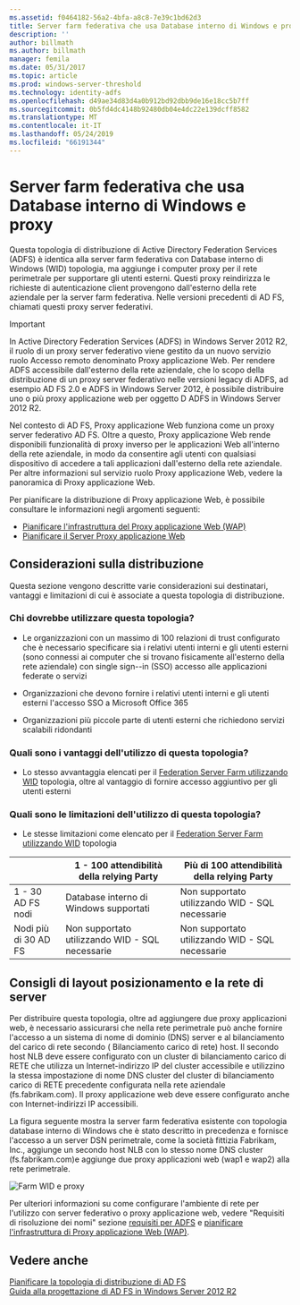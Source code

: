 ```yaml
---
ms.assetid: f0464182-56a2-4bfa-a8c8-7e39c1bd62d3
title: Server farm federativa che usa Database interno di Windows e proxy
description: ''
author: billmath
ms.author: billmath
manager: femila
ms.date: 05/31/2017
ms.topic: article
ms.prod: windows-server-threshold
ms.technology: identity-adfs
ms.openlocfilehash: d49ae34d83d4a0b912bd92dbb9de16e18cc5b7ff
ms.sourcegitcommit: 0b5fd4dc4148b92480db04e4dc22e139dcff8582
ms.translationtype: MT
ms.contentlocale: it-IT
ms.lasthandoff: 05/24/2019
ms.locfileid: "66191344"
---
```

# <a name="federation-server-farm-using-wid-and-proxies"></a>Server farm federativa che usa Database interno di Windows e proxy

Questa topologia di distribuzione di Active Directory Federation Services \(ADFS\) è identica alla server farm federativa con Database interno di Windows \(WID\) topologia, ma aggiunge i computer proxy per il rete perimetrale per supportare gli utenti esterni. Questi proxy reindirizza le richieste di autenticazione client provengono dall'esterno della rete aziendale per la server farm federativa. Nelle versioni precedenti di AD FS, chiamati questi proxy server federativi.  
  
> [!IMPORTANT]  
> In Active Directory Federation Services \(ADFS\) in Windows Server 2012 R2, il ruolo di un proxy server federativo viene gestito da un nuovo servizio ruolo Accesso remoto denominato Proxy applicazione Web. Per rendere ADFS accessibile dall'esterno della rete aziendale, che lo scopo della distribuzione di un proxy server federativo nelle versioni legacy di ADFS, ad esempio AD FS 2.0 e ADFS in Windows Server 2012, è possibile distribuire uno o più proxy applicazione web per oggetto D ADFS in Windows Server 2012 R2.  
>   
> Nel contesto di AD FS, Proxy applicazione Web funziona come un proxy server federativo AD FS. Oltre a questo, Proxy applicazione Web rende disponibili funzionalità di proxy inverso per le applicazioni Web all'interno della rete aziendale, in modo da consentire agli utenti con qualsiasi dispositivo di accedere a tali applicazioni dall'esterno della rete aziendale. Per altre informazioni sul servizio ruolo Proxy applicazione Web, vedere la panoramica di Proxy applicazione Web.  
>   
> Per pianificare la distribuzione di Proxy applicazione Web, è possibile consultare le informazioni negli argomenti seguenti:  
>   
> -   [Pianificare l'infrastruttura del Proxy applicazione Web (WAP)](https://technet.microsoft.com/library/dn383648.aspx)  
> -   [Pianificare il Server Proxy applicazione Web](https://technet.microsoft.com/library/dn383647.aspx)  
  
## <a name="deployment-considerations"></a>Considerazioni sulla distribuzione  
Questa sezione vengono descritte varie considerazioni sui destinatari, vantaggi e limitazioni di cui è associate a questa topologia di distribuzione.  
  
### <a name="who-should-use-this-topology"></a>Chi dovrebbe utilizzare questa topologia?  
  
-   Le organizzazioni con un massimo di 100 relazioni di trust configurato che è necessario specificare sia i relativi utenti interni e gli utenti esterni \(sono connessi ai computer che si trovano fisicamente all'esterno della rete aziendale\) con single sign-\-in \(SSO\) accesso alle applicazioni federate o servizi  
  
-   Organizzazioni che devono fornire i relativi utenti interni e gli utenti esterni l'accesso SSO a Microsoft Office 365  
  
-   Organizzazioni più piccole parte di utenti esterni che richiedono servizi scalabili ridondanti  
  
### <a name="what-are-the-benefits-of-using-this-topology"></a>Quali sono i vantaggi dell'utilizzo di questa topologia?  
  
-   Lo stesso avvantaggia elencati per il [Federation Server Farm utilizzando WID](Federation-Server-Farm-Using-WID.md) topologia, oltre al vantaggio di fornire accesso aggiuntivo per gli utenti esterni  
  
### <a name="what-are-the-limitations-of-using-this-topology"></a>Quali sono le limitazioni dell'utilizzo di questa topologia?  
  
-   Le stesse limitazioni come elencato per il [Federation Server Farm utilizzando WID](Federation-Server-Farm-Using-WID.md) topologia  

||1 \- 100 attendibilità della relying Party|Più di 100 attendibilità della relying Party 
| ----- |-----| ------ |
|1 \- 30 AD FS nodi|Database interno di Windows supportati|Non supportato utilizzando WID \- SQL necessarie 
|Nodi più di 30 AD FS|Non supportato utilizzando WID \- SQL necessarie|Non supportato utilizzando WID \- SQL necessarie  
  
## <a name="server-placement-and-network-layout-recommendations"></a>Consigli di layout posizionamento e la rete di server  
Per distribuire questa topologia, oltre ad aggiungere due proxy applicazioni web, è necessario assicurarsi che nella rete perimetrale può anche fornire l'accesso a un sistema di nome di dominio \(DNS\) server e al bilanciamento del carico di rete secondo \( Bilanciamento carico di rete\) host. Il secondo host NLB deve essere configurato con un cluster di bilanciamento carico di RETE che utilizza un Internet\-indirizzo IP del cluster accessibile e utilizzino la stessa impostazione di nome DNS cluster del cluster di bilanciamento carico di RETE precedente configurata nella rete aziendale \(fs.fabrikam.com\). Il proxy applicazione web deve essere configurato anche con Internet\-indirizzi IP accessibili.  
  
La figura seguente mostra la server farm federativa esistente con topologia database interno di Windows che è stato descritto in precedenza e fornisce l'accesso a un server DSN perimetrale, come la società fittizia Fabrikam, Inc., aggiunge un secondo host NLB con lo stesso nome DNS cluster \(fs.fabrikam.com\)e aggiunge due proxy applicazioni web \(wap1 e wap2\) alla rete perimetrale.  
  
![Farm WID e proxy](media/WIDFarmADFSBlue.gif)  
  
Per ulteriori informazioni su come configurare l'ambiente di rete per l'utilizzo con server federativo o proxy applicazione web, vedere "Requisiti di risoluzione dei nomi" sezione [requisiti per ADFS](AD-FS-Requirements.md) e [pianificare l'infrastruttura di Proxy applicazione Web (WAP)](https://technet.microsoft.com/library/dn383648.aspx).  
  
## <a name="see-also"></a>Vedere anche  
[Pianificare la topologia di distribuzione di AD FS](Plan-Your-AD-FS-Deployment-Topology.md)  
[Guida alla progettazione di AD FS in Windows Server 2012 R2](AD-FS-Design-Guide-in-Windows-Server-2012-R2.md)  
  

